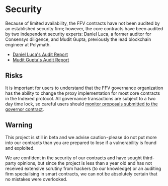 # Security

Because of limited availability, the FFV contracts have not been audited by an established security firm; however, the core contracts have been audited by two independent security experts: Daniel Luca, a former auditor for Consensys diligence, and Mudit Gupta, previously the lead blockchain engineer at Polymath.
- [Daniel Luca's Audit Report](https://github.com/monoceros-alpha/audit-indexed-finance-2020-10)
- [Mudit Gupta's Audit Report](https://github.com/maxsam4/indexed-finance-review)

## Risks

It is important for users to understand that the FFV governance organization has the ability to change the proxy implementation for most core contracts in the Indexed protocol. All governance transactions are subject to a two day time lock, so careful users should [monitor proposals submitted to the governor contract](https://etherscan.io/address/0x95129751769f99CC39824a0793eF4933DD8Bb74B#code).

## Warning

This project is still in beta and we advise caution - please do not put more into our contracts than you are prepared to lose if a vulnerability is found and exploited.

We are confident in the security of our contracts and have sought third-party opinions, but since the project is less than a year old and has not received extensive scrutiny from hackers (to our knowledge) or an auditing firm specialising in smart contracts, we can not be absolutely certain that no mistakes were overlooked.